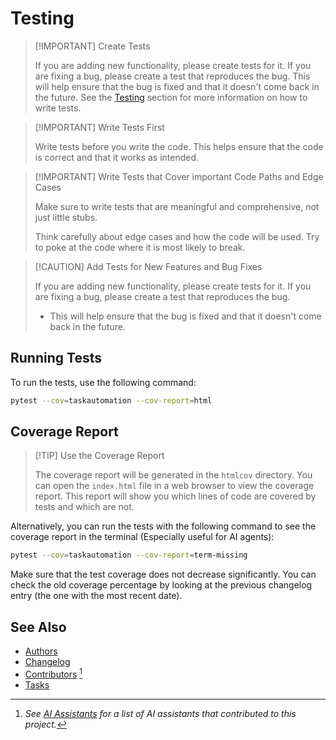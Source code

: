 # Testing

> [!IMPORTANT] Create Tests
>
> If you are adding new functionality, please create tests for it.
> If you are fixing a bug, please create a test that reproduces the bug.
> This will help ensure that the bug is fixed and that it doesn't come back in the future.
> See the [Testing] section for more information on how to write tests.

> [!IMPORTANT] Write Tests First
>
> Write tests before you write the code.
> This helps ensure that the code is correct and that it works as intended.

> [!IMPORTANT] Write Tests that Cover important Code Paths and Edge Cases
>
> Make sure to write tests that are meaningful and comprehensive, not just little stubs.
>
> Think carefully about edge cases and how the code will be used. Try to poke at the code where it
> is most likely to break.

> [!CAUTION] Add Tests for New Features and Bug Fixes
>
> If you are adding new functionality, please create tests for it.
> If you are fixing a bug, please create a test that reproduces the bug.
>
> - This will help ensure that the bug is fixed and that it doesn't come back in the future.

## Running Tests

To run the tests, use the following command:

```bash
pytest --cov=taskautomation --cov-report=html
```

## Coverage Report

> [!TIP] Use the Coverage Report
>
> The coverage report will be generated in the `htmlcov` directory.
> You can open the `index.html` file in a web browser to view the coverage report.
> This report will show you which lines of code are covered by tests and which are not.

Alternatively, you can run the tests with the following command to see the coverage report in the
terminal (Especially useful for AI agents):

```bash
pytest --cov=taskautomation --cov-report=term-missing
```

Make sure that the test coverage does not decrease significantly. You can check the old coverage
percentage by looking at the previous changelog entry (the one with the most recent date).

## See Also

- [Authors]
- [Changelog]
- [Contributors] [^1]
- [Tasks]

[//]: # (Links)

[Testing]: #testing
[Authors]: ../AUTHORS.md
[Changelog]: ../CHANGELOG.md
[Contributors]: ../CONTRIBUTORS.md
[Tasks]: ../TASKS.md
[AI Assistants]: ../guides/ai_assistants.md

<!-- Footnotes -->

[^1]: *See [AI Assistants] for a list of AI assistants that contributed to this project.*
